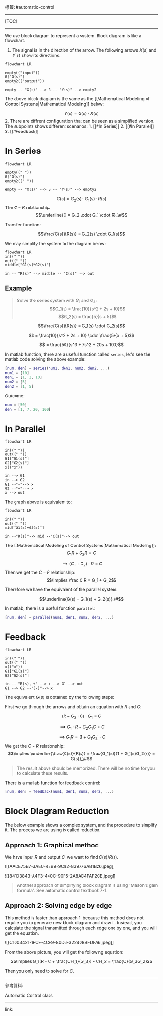 標籤: #automatic-control 

---

[TOC]

---

We use block diagram to represent a system. Block diagram is like a flowchart.

1. The signal is in the direction of the arrow. The following arrows $X(s)$ and $Y(s)$ show its directions.
```mermaid
flowchart LR

empty(("input"))
G["G(s)"]
empty2(("output"))

empty -- "X(s)" --> G -- "Y(s)" --> empty2
```
The above block diagram is the same as the [[Mathematical Modeling of Control Systems|Mathematical Modeling]] below:

$$Y(s) = G(s) \cdot X(s)$$
2. There are diffrent configuration that can be seen as a simplified version. The subpoints shows different scenarios:
	1. [[#In Series]]
	2. [[#In Parallel]]
	3. [[#Feedback]]

# In Series

```mermaid
flowchart LR

empty((" "))
G["G(s)"]
empty2((" "))

empty -- "X(s)" --> G -- "Y(s)" --> empty2
```
$$C(s) = G_2(s) \cdot G_1(s) \cdot R(s)$$
The $C-R$ relationship:
$$\underline{C = G_2 \cdot G_1 \cdot R}_\#$$

Transfer function:

$$\frac{C(s)}{R(s)} = G_2(s) \cdot G_1(s)$$

We may simplify the system to the diagram below:

```mermaid
flowchart LR
in((" "))
out((" "))
middle["G1(s)*G2(s)"]

in -- "R(s)" --> middle -- "C(s)" --> out
```

## Example

> Solve the series system with $G_1$ and $G_2$:
> $$G_1(s) = \frac{10}{s^2 + 2s + 10}$$
> $$G_2(s) = \frac{5}{s + 5}$$


$$\frac{C(s)}{R(s)} = G_1(s) \cdot G_2(s)$$

$$ = \frac{10}{s^2 + 2s + 10} \cdot \frac{5}{x + 5}$$

$$ = \frac{50}{s^3 + 7s^2 + 20s + 100}$$

In matlab function, there are a useful function called `series`, let's see the matlab code solving the above example:

```matlab
[num, den] = series(num1, den1, num2, den2, ...)
num1 = [10]
den1 = [1, 2, 10]
num2 = [5]
den2 = [1, 5]
```

Outcome:

```matlab
num = [50]
den = [1, 7, 20, 100]
```

# In Parallel

```mermaid
flowchart LR

in((" "))
out((" "))
G1["G1(s)"]
G2["G2(s)"]
x(("x"))

in --> G1
in --> G2
G1 --"+"--> x
G2 --"+"--> x
x --> out
```

The graph above is equivalent to:

```mermaid
flowchart LR

in((" "))
out((" "))
mid["G1(s)+G2(s)"]

in --"R(s)"--> mid --"C(s)"--> out
```
The [[Mathematical Modeling of Control Systems|Mathematical Modeling]]:
$$G_1R + G_2R = C$$

$$ \implies (G_1 + G_2) \cdot R = C$$
Then we get the $C-R$ relationship:
$$\implies \frac C R = G_1 + G_2$$

Therefore we have the equivalent of the parallel system:

$$\underline{G(s) = G_1(s) + G_2(s)}_\#$$

In matlab, there is a useful function `parallel`:

```matlab
[num, den] = parallel(num1, den1, num2, den2, ...)
```

# Feedback

```mermaid
flowchart LR

in((" "))
out((" "))
x(("x"))
G1["G1(s)"]
G2["G2(s)"]

in -- "R(s), +" --> x --> G1 --> out
G1 --> G2 --"(-)"--> x
```

The equivalent $G(s)$ is obtained by the following steps:

First we go through the arrows and obtain an equation with $R$ and $C$:

$$(R - G_2 \cdot C)\cdot G_1 = C$$

$$\implies G_1 \cdot R - G_2 G_1 C = C$$

$$\implies G_1R = (1 + G_1G_2) \cdot C$$
We get the $C-R$ relationship:
$$\implies \underline{\frac{C(s)}{R(s)} = \frac{G_1(s)}{1 + G_1(s)G_2(s)} = G(s)}_\#$$

> The result above should be memorized. There will be no time for you to calculate these results.

There is a matlab function for feedback control:

```matlab
[num, den] = feedback(num1, den1, num2, den2, ...)
```

# Block Diagram Reduction

The below example shows a complex system, and the procedure to simplify it. The process we are using is called reduction.

## Approach 1: Graphical method

We have input $R$ and output $C$, we want to find $C(s)/R(s)$.

![[AACE75B7-3AE0-4EB9-9C82-839776AB1B26.jpeg]]

![[841D3843-A4F3-440C-90F5-2A8AC4FAF2CE.jpeg]]

> Another approach of simplifying block diagram is using "Mason's gain formula". See automatic control textbook 7-1.

## Approach 2: Solving edge by edge

This method is faster than approach 1, because this method does not require you to generate new block diagram and draw it. Instead, you calculate the signal transmitted through each edge one by one, and you will get the equation.

![[C1003421-1FCF-4CF9-80D6-322408BFDFA6.jpeg]]

From the above picture, you will get the following equation:

$$\implies G_1(R - C + \frac{CH_1}{G_3}) - CH_2 = \frac{C}{G_3G_2}$$

Then you only need to solve for $C$.

---

參考資料:

Automatic Control class

---

link:


